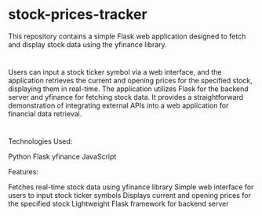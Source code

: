 # stock-prices-tracker
This repository contains a simple Flask web application designed to fetch and display stock data using the yfinance library.

#
Users can input a stock ticker symbol via a web interface, and the application retrieves the current and opening prices for the specified stock, displaying them in real-time. The application utilizes Flask for the backend server and yfinance for fetching stock data. It provides a straightforward demonstration of integrating external APIs into a web application for financial data retrieval.

#
Technologies Used:

Python
Flask
yfinance
JavaScript

Features:

Fetches real-time stock data using yfinance library
Simple web interface for users to input stock ticker symbols
Displays current and opening prices for the specified stock
Lightweight Flask framework for backend server
